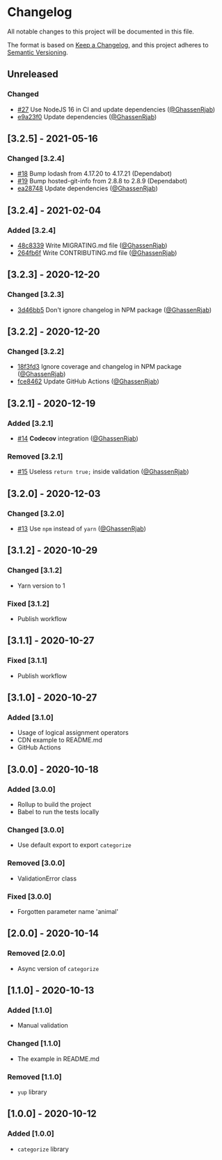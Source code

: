# Changelog

All notable changes to this project will be documented in this file.

The format is based on [Keep a Changelog](https://keepachangelog.com/en/1.0.0/),
and this project adheres to [Semantic Versioning](https://semver.org/spec/v2.0.0.html).

## Unreleased

### Changed

- [#27](https://github.com/GhassenRjab/categorize/pull/27) Use NodeJS 16 in CI and update dependencies ([@GhassenRjab](https://github.com/GhassenRjab))
- [e9a23f0](https://github.com/GhassenRjab/categorize/commit/e9a23f0) Update dependencies ([@GhassenRjab](https://github.com/GhassenRjab))

## [3.2.5] - 2021-05-16

### Changed [3.2.4]

- [#18](https://github.com/GhassenRjab/categorize/pull/18) Bump lodash from 4.17.20 to 4.17.21 (Dependabot)
- [#19](https://github.com/GhassenRjab/categorize/pull/19) Bump hosted-git-info from 2.8.8 to 2.8.9 (Dependabot)
- [ea28748](https://github.com/GhassenRjab/categorize/commit/ea28748) Update dependencies ([@GhassenRjab](https://github.com/GhassenRjab))

## [3.2.4] - 2021-02-04

### Added [3.2.4]

- [48c8339](https://github.com/GhassenRjab/categorize/commit/48c8339) Write MIGRATING.md file ([@GhassenRjab](https://github.com/GhassenRjab))
- [264fb6f](https://github.com/GhassenRjab/categorize/commit/264fb6f) Write CONTRIBUTING.md file ([@GhassenRjab](https://github.com/GhassenRjab))

## [3.2.3] - 2020-12-20

### Changed [3.2.3]

- [3d46bb5](https://github.com/GhassenRjab/categorize/commit/3d46bb5) Don't ignore changelog in NPM package ([@GhassenRjab](https://github.com/GhassenRjab))

## [3.2.2] - 2020-12-20

### Changed [3.2.2]

- [18f3fd3](https://github.com/GhassenRjab/categorize/commit/18f3fd3) Ignore coverage and changelog in NPM package ([@GhassenRjab](https://github.com/GhassenRjab))
- [fce8462](https://github.com/GhassenRjab/categorize/commit/fce8462) Update GitHub Actions ([@GhassenRjab](https://github.com/GhassenRjab))

## [3.2.1] - 2020-12-19

### Added [3.2.1]

- [#14](https://github.com/GhassenRjab/categorize/pull/14) **Codecov** integration ([@GhassenRjab](https://github.com/GhassenRjab))

### Removed [3.2.1]

- [#15](https://github.com/GhassenRjab/categorize/pull/15) Useless `return true;` inside validation ([@GhassenRjab](https://github.com/GhassenRjab))

## [3.2.0] - 2020-12-03

### Changed [3.2.0]

- [#13](https://github.com/GhassenRjab/categorize/pull/13) Use `npm` instead of `yarn` ([@GhassenRjab](https://github.com/GhassenRjab))

## [3.1.2] - 2020-10-29

### Changed [3.1.2]

- Yarn version to 1

### Fixed [3.1.2]

- Publish workflow

## [3.1.1] - 2020-10-27

### Fixed [3.1.1]

- Publish workflow

## [3.1.0] - 2020-10-27

### Added [3.1.0]

- Usage of logical assignment operators
- CDN example to README.md
- GitHub Actions

## [3.0.0] - 2020-10-18

### Added [3.0.0]

- Rollup to build the project
- Babel to run the tests locally

### Changed [3.0.0]

- Use default export to export `categorize`

### Removed [3.0.0]

- ValidationError class

### Fixed [3.0.0]

- Forgotten parameter name 'animal'

## [2.0.0] - 2020-10-14

### Removed [2.0.0]

- Async version of `categorize`

## [1.1.0] - 2020-10-13

### Added [1.1.0]

- Manual validation

### Changed [1.1.0]

- The example in README.md

### Removed [1.1.0]

- `yup` library

## [1.0.0] - 2020-10-12

### Added [1.0.0]

- `categorize` library
